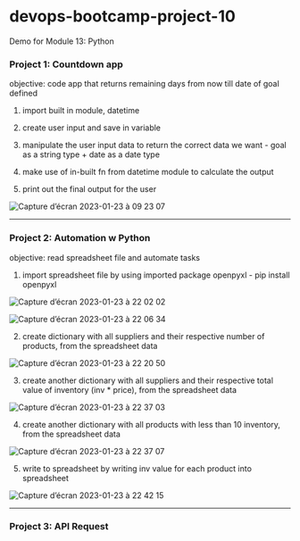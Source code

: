 # devops-bootcamp-project-10
Demo for Module 13: Python

### Project 1: Countdown app
objective: code app that returns remaining days from now till date of goal defined

1. import built in module, datetime

2. create user input and save in variable

3. manipulate the user input data to return the correct data we want - goal as a string type + date as a date type

4. make use of in-built fn from datetime module to calculate the output 

5. print out the final output for the user

![Capture d’écran 2023-01-23 à 09 23 07](https://user-images.githubusercontent.com/62488871/213994233-a65c1248-49c5-4bac-bd91-ac7b5358df40.png)

-----

### Project 2: Automation w Python
objective: read spreadsheet file and automate tasks

1. import spreadsheet file by using imported package openpyxl - pip install openpyxl

![Capture d’écran 2023-01-23 à 22 02 02](https://user-images.githubusercontent.com/62488871/214157006-41bc41ea-9d79-42b8-99b5-cc59d0880607.png)

![Capture d’écran 2023-01-23 à 22 06 34](https://user-images.githubusercontent.com/62488871/214157046-2820f0cb-8deb-4948-a2d2-eeded507c046.png)

2. create dictionary with all suppliers and their respective number of products, from the spreadsheet data

![Capture d’écran 2023-01-23 à 22 20 50](https://user-images.githubusercontent.com/62488871/214157109-30fe9836-24a5-48f4-83dd-f68d5c4c4214.png)

3. create another dictionary with all suppliers and their respective total value of inventory (inv * price), from the spreadsheet data

![Capture d’écran 2023-01-23 à 22 37 03](https://user-images.githubusercontent.com/62488871/214157175-7cd0e0ef-26c7-4fd7-8de2-f6fc70e27719.png)

4. create another dictionary with all products with less than 10 inventory, from the spreadsheet data

![Capture d’écran 2023-01-23 à 22 37 07](https://user-images.githubusercontent.com/62488871/214157217-1764ca5d-e187-4b37-8627-c915706f691e.png)

5. write to spreadsheet by writing inv value for each product into spreadsheet

![Capture d’écran 2023-01-23 à 22 42 15](https://user-images.githubusercontent.com/62488871/214157259-e150e821-9e60-44fe-bbfb-149978ffd21a.png)

-----

### Project 3: API Request
